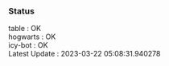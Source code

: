 ### Status


table : OK  
hogwarts : OK  
icy-bot : OK  
Latest Update : 2023-03-22 05:08:31.940278
